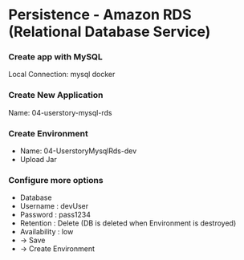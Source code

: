 # Persistence - Amazon RDS (Relational Database Service)

### Create app with MySQL
Local Connection: mysql docker  

### Create New Application
Name: 04-userstory-mysql-rds

### Create Environment
- Name: 04-UserstoryMysqlRds-dev  
- Upload Jar  

### Configure more options
- Database
- Username	: devUser
- Password	: pass1234
- Retention	: Delete (DB is deleted when Environment is destroyed)
- Availability	: low  
- -> Save  
- -> Create Environment